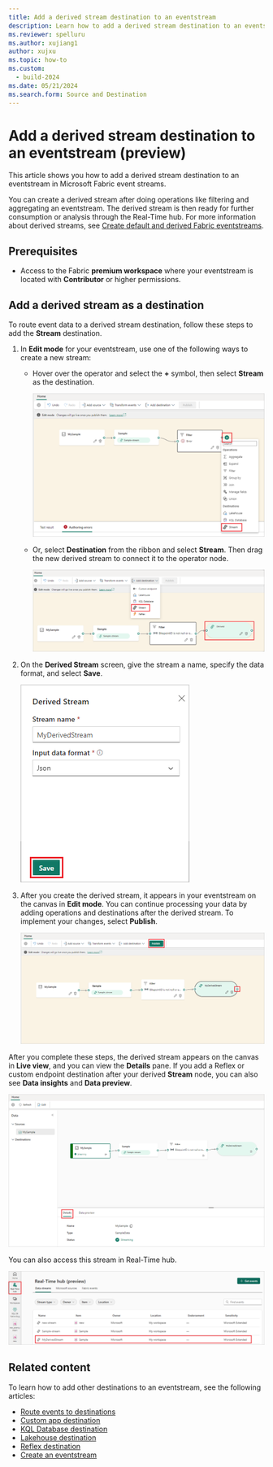 ```yaml
---
title: Add a derived stream destination to an eventstream
description: Learn how to add a derived stream destination to an eventstream.
ms.reviewer: spelluru
ms.author: xujiang1
author: xujxu
ms.topic: how-to
ms.custom:
  - build-2024
ms.date: 05/21/2024
ms.search.form: Source and Destination
---
```


# Add a derived stream destination to an eventstream (preview)

This article shows you how to add a derived stream destination to an eventstream in Microsoft Fabric event streams.

You can create a derived stream after doing operations like filtering and aggregating an eventstream. The derived stream is then ready for further consumption or analysis through the Real-Time hub. For more information about derived streams, see [Create default and derived Fabric eventstreams](create-default-derived-streams.md).

## Prerequisites

- Access to the Fabric **premium workspace** where your eventstream is located with **Contributor** or higher permissions.

## Add a derived stream as a destination

To route event data to a derived stream destination, follow these steps to add the **Stream** destination.

1. In **Edit mode** for your eventstream, use one of the following ways to create a new stream:

   - Hover over the operator and select the **+** symbol, then select **Stream** as the destination.

     ![Screenshot of adding the new stream by selecting the + symbol on the operator.](media/add-destination-derived-stream/select-stream.png)

   - Or, select **Destination** from the ribbon and select **Stream**. Then drag the new derived stream to connect it to the operator node.

     ![Screenshot of adding the new stream by selecting Stream and connecting the new stream to the operator.](media/add-destination-derived-stream/select-stream-ribbon.png)

1. On the **Derived Stream** screen, give the stream a name, specify the data format, and select **Save**.

   ![Screenshot of the Derived Stream screen with Save highlighted.](media/add-destination-derived-stream/derived-stream.png)

1. After you create the derived stream, it appears in your eventstream on the canvas in **Edit mode**. You can continue processing your data by adding operations and destinations after the derived stream. To implement your changes, select **Publish**.

   ![Screenshot of the derived stream in Edit mode, with Publish highlighted.](media/add-destination-derived-stream/edit-mode.png)

After you complete these steps, the derived stream appears on the canvas in **Live view**, and you can view the **Details** pane. If you add a Reflex or custom endpoint destination after your derived **Stream** node, you can also see **Data insights** and **Data preview**.

![Screenshot of the eventstream in Live view with the Details pane.](media/add-destination-derived-stream/live-view.png)

You can also access this stream in Real-Time hub.

![Screenshot of the derived eventstream listed in Real-Time hub.](media/add-destination-derived-stream/real-time-hub.png)

## Related content 

To learn how to add other destinations to an eventstream, see the following articles: 

- [Route events to destinations ](add-manage-eventstream-destinations.md)
- [Custom app destination](add-destination-custom-app.md)
- [KQL Database destination](add-destination-kql-database.md)
- [Lakehouse destination](add-destination-lakehouse.md)
- [Reflex destination](add-destination-reflex.md)
- [Create an eventstream](create-manage-an-eventstream.md)
